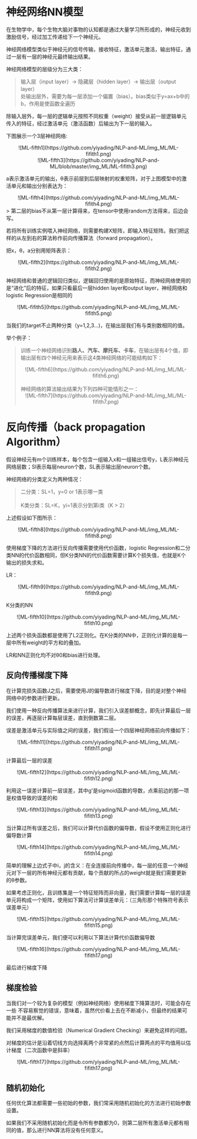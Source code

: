 # 神经网络NN模型
在生物学中，每个生物大脑对事物的认知都是通过大量学习所形成的，神经元收到激励信号，经过加工传递给下一个神经元。

神经网络模型类似于神经元的信号传输，接收特征，激活单元激活，输出特征，通过一层有一层的神经元最终输出结果。

神经网络模型的层级分为三大类：
> 输入层（input layer）-> 隐藏层（hidden layer）-> 输出层（output layer）<br>
> 处输出层外，需要为每一层添加一个偏置（bias）。bias类似于y=ax+b中的b，作用是使函数全遍历

除输入层外，每一层的逻辑单元按照不同权重（weight）接受从前一层逻辑单元传入的特征，经过激活单元（激活函数）后输出为下一层的输入。

下图展示一个3层神经网络:<br>
<center>![ML-fifth1](https://github.com/yiyading/NLP-and-ML/img_ML/ML-fifith1.png)<br>![ML-fifth3](https://github.com/yiyading/NLP-and-ML/blob/master/img_ML/ML-fifith3.png)</center>

a表示激活单元的输出，θ表示前层到后层映射的权重矩阵，对于上图模型中的激活单元和输出分别表达为：
<center>![ML-fifth4](https://github.com/yiyading/NLP-and-ML/img_ML/ML-fifith4.png)</center>
> 第二层的bias不从第一层计算得来，在tensor中使用random方法得来，后边会写。

若将所有训练实例喂入神经网络，则需要构建X矩阵，即输入特征矩阵。我们把这样的从左到右的算法称作前向传播算法（forward propagation）。

把x，θ，a分别用矩阵表示：<br>
<center>![ML-fifth2](https://github.com/yiyading/NLP-and-ML/img_ML/ML-fifith2.png)</center>

神经网络和普通的逻辑回归类似，逻辑回归使用的是原始特征，而神经网络使用的是“进化”后的特征，如果只看最后一层hidden layer和output layer，神经网络和logistic Regression是相同的

<center>![ML-fifith5](https://github.com/yiyading/NLP-and-ML/img_ML/ML-fifith5.png)</center>

当我们的target不止两种分类（y=1,2,3...)，在输出层我们有与类别数相同的值。

举个例子：
> 训练一个神经网络识别**路人、汽车、摩托车、卡车**，在输出层有4个值，即输出层有四个神经元用来表示这4类神经网络的可能结构如下：<br>
> <center>![ML-fifth6](https://github.com/yiyading/NLP-and-ML/img_ML/ML-fifith6.png)</center><br>
> 神经网络的算法输出结果为下列四种可能情形之一：<br>
> <center>![ML-fifth7](https://github.com/yiyading/NLP-and-ML/img_ML/ML-fifith7.png)</center>

# 反向传播（back propagation Algorithm）
假设神经元有m个训练样本，每个包含一组输入x和一组输出信号y，L表示神经元网络层数；Sl表示每层neuron个数，SL表示输出层neuron个数。

神经网络的分类定义为两种情况：
> 二分类：SL=1，y=0 or 1表示哪一类 
> <br><br>
> K类分类：SL=K，yi=1表示分到第i类（K > 2）

上述假设如下图所示：
<center>![ML-fifth8](https://github.com/yiyading/NLP-and-ML/img_ML/ML-fifith8.png)</center>

使用梯度下降的方法进行反向传播需要使用代价函数，logistic Regression和二分类NN的代价函数相同，但K分类NN的代价函数需要计算K个损失值，也就是K个输出的损失求和。

LR：
<center>![ML-fifth9](https://github.com/yiyading/NLP-and-ML/img_ML/ML-fifith9.png)</center>

K分类的NN
<center>![ML-fifth10](https://github.com/yiyading/NLP-and-ML/img_ML/ML-fifith10.png)</center>

上述两个损失函数都是使用了L2正则化。在K分类的NN中，正则化计算的是每一层中所有weight的平方和的叠加。

LR和NN正则化均不对θ0和bias进行处理。

## 反向传播梯度下降
在计算完损失函数J之后，需要使用J的偏导数进行梯度下降，目的是对整个神经网络中的参数进行更新。

我们使用一种反向传播算法来进行计算，我们引入误差额概念，即先计算最后一层的误差，再逐层计算每层误差，直到倒数第二层。

误差是激活单元与实际值之间的误差，我们假设一个四层神经网络前向传播如下：
<center>![ML-fifth11](https://github.com/yiyading/NLP-and-ML/img_ML/ML-fifith11.png)</center>

计算最后一层的误差
<center>![ML-fifth12](https://github.com/yiyading/NLP-and-ML/img_ML/ML-fifith12.png)</center>

利用这一误差计算前一层误差，其中g'是sigmoid函数的导数，点乘前边的那一项是权值导致的误差的和
<center>![ML-fifth13](https://github.com/yiyading/NLP-and-ML/img_ML/ML-fifith13.png)</center>

当计算过所有误差之后，我们可以计算代价函数的偏导数，假设不使用正则化进行偏导数计算
<center>![ML-fifth14](https://github.com/yiyading/NLP-and-ML/img_ML/ML-fifith14.png)</center>

简单的理解上边式子中i，j的含义：在全连接前向传播中，每一层的任意一个神经元对下一层的所有神经元都有贡献，每个贡献的所占的weight就是我们需要更新的θ参数。

如果考虑正则化，且训练集是一个特征矩阵而非向量，我们需要计算每一层的误差单元将构成一个矩阵，使用如下算法可计算误差单元：（三角形那个特殊符号表示误差单元）
<center>![ML-fifth15](https://github.com/yiyading/NLP-and-ML/img_ML/ML-fifith15.png)</center>

当计算完误差单元，我们便可以利用以下算法计算代价函数偏导数
<center>![ML-fifth16](https://github.com/yiyading/NLP-and-ML/img_ML/ML-fifith17.png)</center>

最后进行梯度下降

## 梯度检验
当我们对一个较为复杂的模型（例如神经网络）使用梯度下降算法时，可能会存在一些
不容易察觉的错误，意味着，虽然代价看上去在不断减小，但最终的结果可能并不是最优解。

我们采用梯度的数值检验（Numerical Gradient Checking）来避免这样的问题。

对梯度的估计是沿着切线方向选择离两个非常紧的点然后计算两点的平均值用以估计梯度（二次函数中是斜率）
<center>![ML-fifth17](https://github.com/yiyading/NLP-and-ML/img_ML/ML-fifith17.png)</center>

## 随机初始化
任何优化算法都需要一些初始的参数，我们常采用随机初始化的方法进行初始参数设置。

如果我们不采用随机初始化而是令所有参数都为0，则第二层所有激活单元都有相同的值，那么进行NN算法将没有任何意义。
